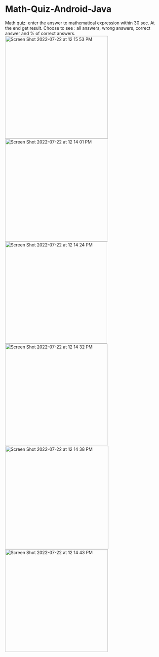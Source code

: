 # Math-Quiz-Android-Java
Math quiz: enter the answer to mathematical expression within 30 sec. At the end get result. Choose to see : all answers, wrong answers, correct answer and % of correct answers. 
<img width="332" alt="Screen Shot 2022-07-22 at 12 15 53 PM" src="https://user-images.githubusercontent.com/109760727/180481131-7f025ed5-13ba-4c67-b4e3-98f746e49274.png">
<img width="333" alt="Screen Shot 2022-07-22 at 12 14 01 PM" src="https://user-images.githubusercontent.com/109760727/180480964-4188f0d6-feb3-4567-80c0-4cfc41210a30.png">
<img width="330" alt="Screen Shot 2022-07-22 at 12 14 24 PM" src="https://user-images.githubusercontent.com/109760727/180480975-9a57011e-c72a-4d50-9bcb-d88e48f28182.png">
<img width="331" alt="Screen Shot 2022-07-22 at 12 14 32 PM" src="https://user-images.githubusercontent.com/109760727/180480986-c137b49d-2c08-47c1-9cdf-9e6ae4e052be.png">
<img width="334" alt="Screen Shot 2022-07-22 at 12 14 38 PM" src="https://user-images.githubusercontent.com/109760727/180480994-baf3eb57-a509-46e5-b02e-b563b34ec88a.png">
<img width="332" alt="Screen Shot 2022-07-22 at 12 14 43 PM" src="https://user-images.githubusercontent.com/109760727/180481000-6b5e7e84-c36d-4345-8a7d-d867b07c34a8.png">
